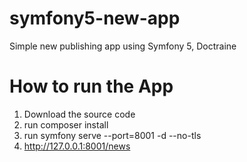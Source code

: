 # symfony5-new-app
Simple new publishing app using Symfony 5, Doctraine

# How to run the App
1. Download the source code
2. run composer install
3. run symfony serve --port=8001 -d --no-tls
4. http://127.0.0.1:8001/news
